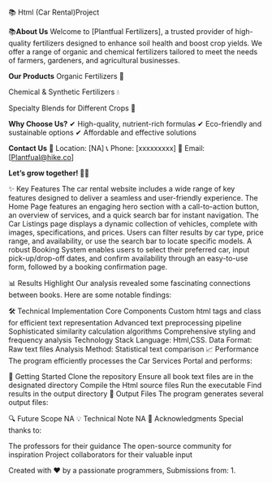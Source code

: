 📚 Html (Car Rental)Project


📚**About Us**
Welcome to [Plantfual Fertilizers], a trusted provider of high-quality fertilizers designed to enhance soil health and boost crop yields.
 We offer a range of organic and chemical fertilizers tailored to meet the needs of farmers, gardeners, and agricultural businesses.

**Our Products**
Organic Fertilizers 🌱

Chemical & Synthetic Fertilizers 💧

Specialty Blends for Different Crops 🌾

**Why Choose Us?**
✔ High-quality, nutrient-rich formulas
✔ Eco-friendly and sustainable options
✔ Affordable and effective solutions

**Contact Us**
📍 Location: [NA]
📞 Phone: [xxxxxxxxx]
📧 Email: [Plantfual@hike.co]

**Let’s grow together! 🌿🚜**

✨ Key Features The car rental website includes a wide range of key features designed to deliver a seamless and user-friendly experience. The Home Page features an engaging hero section with a call-to-action button, an overview of services, and a quick search bar for instant navigation. The Car Listings page displays a dynamic collection of vehicles, complete with images, specifications, and prices. Users can filter results by car type, price range, and availability, or use the search bar to locate specific models. A robust Booking System enables users to select their preferred car, input pick-up/drop-off dates, and confirm availability through an easy-to-use form, followed by a booking confirmation page.

📊 Results Highlight Our analysis revealed some fascinating connections between books. Here are some notable findings:

🛠️ Technical Implementation Core Components Custom html tags and class for efficient text representation Advanced text preprocessing pipeline Sophisticated similarity calculation algorithms Comprehensive styling and frequency analysis Technology Stack Language: Html,CSS. Data Format: Raw text files Analysis Method: Statistical text comparison 📈 Performance The program efficiently processes the Car Services Portal and performs:

🚀 Getting Started Clone the repository Ensure all book text files are in the designated directory Compile the Html source files Run the executable Find results in the output directory 📝 Output Files The program generates several output files:

🔍 Future Scope NA 💡 Technical Note NA 🤝 Acknowledgments Special thanks to:

The professors for their guidance The open-source community for inspiration Project collaborators for their valuable input

Created with ❤️ by a passionate programmers, Submissions from: 1.

